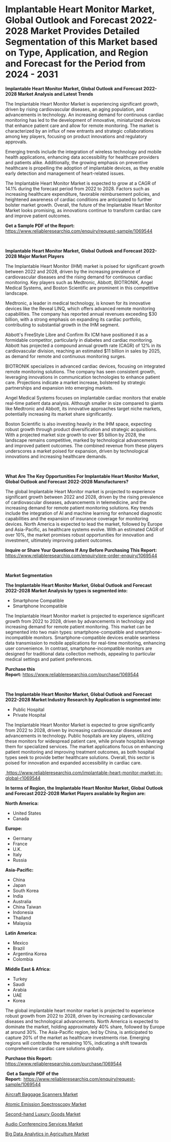 <p><h1>Implantable Heart Monitor Market, Global Outlook and Forecast 2022-2028 Market Provides Detailed Segmentation of this Market based on Type, Application, and Region and Forecast for the Period from 2024 - 2031</h1></p><p><strong>Implantable Heart Monitor Market, Global Outlook and Forecast 2022-2028 Market Analysis and Latest Trends</strong></p>
<p><p>The Implantable Heart Monitor Market is experiencing significant growth, driven by rising cardiovascular diseases, an aging population, and advancements in technology. An increasing demand for continuous cardiac monitoring has led to the development of innovative, miniaturized devices that enhance patient care and allow for remote monitoring. The market is characterized by an influx of new entrants and strategic collaborations among key players, focusing on product innovations and regulatory approvals.</p><p>Emerging trends include the integration of wireless technology and mobile health applications, enhancing data accessibility for healthcare providers and patients alike. Additionally, the growing emphasis on preventive healthcare is propelling the adoption of implantable devices, as they enable early detection and management of heart-related issues.</p><p>The Implantable Heart Monitor Market is expected to grow at a CAGR of 14.1% during the forecast period from 2022 to 2028. Factors such as increasing healthcare expenditure, favorable reimbursement policies, and heightened awareness of cardiac conditions are anticipated to further bolster market growth. Overall, the future of the Implantable Heart Monitor Market looks promising, as innovations continue to transform cardiac care and improve patient outcomes.</p></p>
<p><strong>Get a Sample PDF of the Report:&nbsp;</strong> <a href="https://www.reliableresearchiq.com/enquiry/request-sample/1069544">https://www.reliableresearchiq.com/enquiry/request-sample/1069544</a></p>
<p>&nbsp;</p>
<p><strong>Implantable Heart Monitor Market, Global Outlook and Forecast 2022-2028 Major Market Players</strong></p>
<p><p>The Implantable Heart Monitor (IHM) market is poised for significant growth between 2022 and 2028, driven by the increasing prevalence of cardiovascular diseases and the rising demand for continuous cardiac monitoring. Key players such as Medtronic, Abbott, BIOTRONIK, Angel Medical Systems, and Boston Scientific are prominent in this competitive landscape.</p><p>Medtronic, a leader in medical technology, is known for its innovative devices like the Reveal LINQ, which offers advanced remote monitoring capabilities. The company has reported annual revenues exceeding $30 billion, with a strong emphasis on expanding its cardiac portfolio, contributing to substantial growth in the IHM segment.</p><p>Abbott's FreeStyle Libre and Confirm Rx ICM have positioned it as a formidable competitor, particularly in diabetes and cardiac monitoring. Abbott has projected a compound annual growth rate (CAGR) of 12% in its cardiovascular division, reaching an estimated $11 billion in sales by 2025, as demand for remote and continuous monitoring surges.</p><p>BIOTRONIK specializes in advanced cardiac devices, focusing on integrated remote monitoring solutions. The company has seen consistent growth, leveraging innovations in communication technologies to enhance patient care. Projections indicate a market increase, bolstered by strategic partnerships and expansion into emerging markets.</p><p>Angel Medical Systems focuses on implantable cardiac monitors that enable real-time patient data analysis. Although smaller in size compared to giants like Medtronic and Abbott, its innovative approaches target niche markets, potentially increasing its market share significantly.</p><p>Boston Scientific is also investing heavily in the IHM space, expecting robust growth through product diversification and strategic acquisitions. With a projected market size growth to over $5 billion by 2028, the landscape remains competitive, marked by technological advancements and improved patient outcomes. The combined revenue from these players underscores a market poised for expansion, driven by technological innovations and increasing healthcare demands.</p></p>
<p>&nbsp;</p>
<p><strong>What Are The Key Opportunities For Implantable Heart Monitor Market, Global Outlook and Forecast 2022-2028 Manufacturers?</strong></p>
<p><p>The global Implantable Heart Monitor market is projected to experience significant growth between 2022 and 2028, driven by the rising prevalence of cardiovascular diseases, advancements in telemedicine, and the increasing demand for remote patient monitoring solutions. Key trends include the integration of AI and machine learning for enhanced diagnostic capabilities and the expansion of insurance coverage for monitoring devices. North America is expected to lead the market, followed by Europe and Asia-Pacific, as healthcare systems evolve. With an estimated CAGR of over 10%, the market promises robust opportunities for innovation and investment, ultimately improving patient outcomes.</p></p>
<p><strong>Inquire or Share Your Questions If Any Before Purchasing This Report:</strong> <a href="https://www.reliableresearchiq.com/enquiry/pre-order-enquiry/1069544">https://www.reliableresearchiq.com/enquiry/pre-order-enquiry/1069544</a></p>
<p>&nbsp;</p>
<p><strong>Market Segmentation</strong></p>
<p><strong>The Implantable Heart Monitor Market, Global Outlook and Forecast 2022-2028 Market Analysis by types is segmented into:</strong></p>
<p><ul><li>Smartphone Compatible</li><li>Smartphone Incompatible</li></ul></p>
<p><p>The Implantable Heart Monitor market is projected to experience significant growth from 2022 to 2028, driven by advancements in technology and increasing demand for remote patient monitoring. This market can be segmented into two main types: smartphone-compatible and smartphone-incompatible monitors. Smartphone-compatible devices enable seamless data transmission to mobile applications for real-time monitoring, enhancing user convenience. In contrast, smartphone-incompatible monitors are designed for traditional data collection methods, appealing to particular medical settings and patient preferences.</p></p>
<p><strong>Purchase this Report:&nbsp;</strong><a href="https://www.reliableresearchiq.com/purchase/1069544">https://www.reliableresearchiq.com/purchase/1069544</a></p>
<p>&nbsp;</p>
<p><strong>The Implantable Heart Monitor Market, Global Outlook and Forecast 2022-2028 Market Industry Research by Application is segmented into:</strong></p>
<p><ul><li>Public Hospital</li><li>Private Hospital</li></ul></p>
<p><p>The Implantable Heart Monitor Market is expected to grow significantly from 2022 to 2028, driven by increasing cardiovascular diseases and advancements in technology. Public hospitals are key players, utilizing these monitors for widespread patient care, while private hospitals leverage them for specialized services. The market applications focus on enhancing patient monitoring and improving treatment outcomes, as both hospital types seek to provide better healthcare solutions. Overall, this sector is poised for innovation and expanded accessibility in cardiac care.</p></p>
<p><a href="https://www.reliableresearchiq.com/implantable-heart-monitor-market-in-global-r1069544">&nbsp;https://www.reliableresearchiq.com/implantable-heart-monitor-market-in-global-r1069544</a></p>
<p><strong>In terms of Region, the Implantable Heart Monitor Market, Global Outlook and Forecast 2022-2028 Market Players available by Region are:</strong></p>
<p>
    <p> <strong> North America: </strong>
        <ul>
            <li>United States</li>
            <li>Canada</li>
        </ul>
        </p> 
    <p> <strong> Europe: </strong>
        <ul>
            <li>Germany</li>
            <li>France</li>
            <li>U.K.</li>
            <li>Italy</li>
            <li>Russia</li>
        </ul>
        </p> 
    <p> <strong> Asia-Pacific: </strong>
        <ul>
            <li>China</li>
            <li>Japan</li>
            <li>South Korea</li>
            <li>India</li>
            <li>Australia</li>
            <li>China Taiwan</li>
            <li>Indonesia</li>
            <li>Thailand</li>
            <li>Malaysia</li>
        </ul>
        </p> 
    <p> <strong> Latin America: </strong>
        <ul>
            <li>Mexico</li>
            <li>Brazil</li>
            <li>Argentina Korea</li>
            <li>Colombia</li>
        </ul>
        </p> 
    <p> <strong> Middle East & Africa: </strong>
        <ul>
            <li>Turkey</li>
            <li>Saudi</li>
            <li>Arabia</li>
            <li>UAE</li>
            <li>Korea</li>
        </ul>
    </p>
    </p>
<p><p>The global implantable heart monitor market is projected to experience robust growth from 2022 to 2028, driven by increasing cardiovascular diseases and technological advancements. North America is expected to dominate the market, holding approximately 40% share, followed by Europe at around 30%. The Asia-Pacific region, led by China, is anticipated to capture 20% of the market as healthcare investments rise. Emerging regions will contribute the remaining 10%, indicating a shift towards comprehensive cardiac care solutions globally.</p></p>
<p><strong>Purchase this Report: </strong><a href="https://www.reliableresearchiq.com/purchase/1069544">https://www.reliableresearchiq.com/purchase/1069544</a></p>
<p>&nbsp;<strong>Get a Sample PDF of the Report:&nbsp;&nbsp;</strong><a href="https://www.reliableresearchiq.com/enquiry/request-sample/1069544">https://www.reliableresearchiq.com/enquiry/request-sample/1069544</a></p>
<p><strong></strong></p>
<p><p><a href="https://medium.com/@kathleenjacksond65/aircraft-baggage-scanners-market-research-report-market-forecast-and-growth-prospects-with-a-75bb4f2fb6b5">Aircraft Baggage Scanners Market</a></p><p><a href="https://www.linkedin.com/pulse/atomic-emission-spectroscopy-market-research-report-includes-vsree?trackingId=7B7KnyPYRu2e%2BNDygZrp0w%3D%3D">Atomic Emission Spectroscopy Market</a></p><p><a href="https://medium.com/@clairhane_9803/pioneering-growth-analyzing-global-second-hand-luxury-goods-market-dynamics-2024-2031-f00ea8ade509">Second-hand Luxury Goods Market</a></p><p><a href="https://www.linkedin.com/pulse/global-audio-conferencing-services-market-product-type-application-ulbhc?trackingId=yAaxz3qDTACgOAUjhgh5hQ%3D%3D">Audio Conferencing Services Market</a></p><p><a href="https://www.linkedin.com/pulse/global-big-data-analytics-agriculture-market-size-expected-o4lte?trackingId=AUdlmK06RImLaCHeGk5vgQ%3D%3D">Big Data Analytics in Agriculture Market</a></p></p>